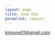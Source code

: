 ```yaml
---
layout: page
title: June Kim
permalink: /about/
---
```



[kimjune01@gmail.com](mailto:kimjune01@gmail.com)